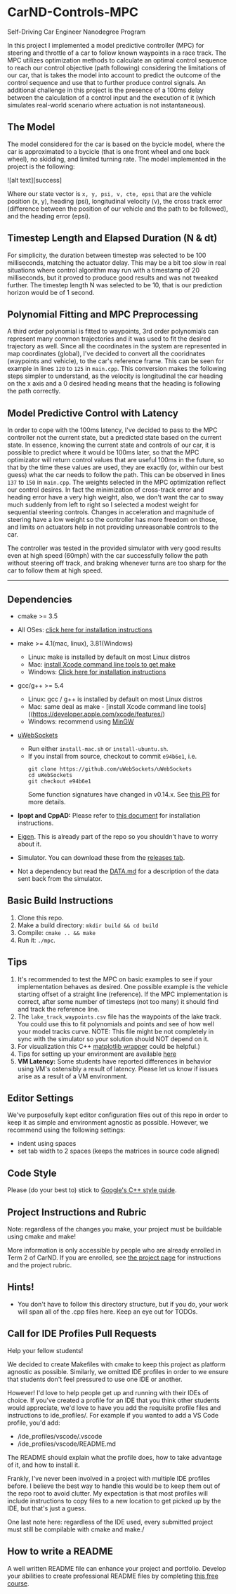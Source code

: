 # CarND-Controls-MPC
Self-Driving Car Engineer Nanodegree Program

In this project I implemented a model predictive controller (MPC) for steering and throttle of a car to follow known waypoints in a race track.
The MPC utilizes optimization methods to calculate an optimal control sequence to reach our control objective (path following) considering the limitations of our car, that is takes the model into account to predict the outcome of the control sequence and use that to further produce control signals. 
An additional challenge in this project is the presence of a 100ms delay between the calculation of a control input and the execution of it (which simulates real-world scenario where actuation is not instantaneous).

[//]: # (Image References)
[model]:   ./model.png

## The Model
The model considered for the car is based on the bycicle model, where the car is approximated to a bycicle (that is one front wheel and one back wheel), no skidding, and limited turning rate.
The model implemented in the project is the following:

![alt text][success]

Where our state vector is ```x, y, psi, v, cte, epsi``` that are the vehicle position (x, y), heading (psi), longitudinal velocity (v), the cross track error (difference between the position of our vehicle and the path to be followed), and the heading error (epsi).

## Timestep Length and Elapsed Duration (N & dt)

For simplicity, the duration between timestep was selected to be 100 milliseconds, matching the actuator delay. This may be a bit too slow in real situations where control algorithm may run with a timestamp of 20 milliseconds, but it proved to produce good results and was not tweaked further.
The timestep length N was selected to be 10, that is our prediction horizon would be of 1 second.

## Polynomial Fitting and MPC Preprocessing

A third order polynomial is fitted to waypoints, 3rd order polynomials can represent many common trajectories and it was used to fit the desired trajectory as well.
Since all the coordinates in the system are represented in map coordinates (global), I've decided to convert all the cooridnates (waypoints and vehicle), to the car's reference frame. This can be seen for example in lines ```120``` to ```125``` in ```main.cpp```.
This conversion makes the following steps simpler to understand, as the velocity is longitudinal the car heading on the x axis and a 0 desired heading means that the heading is following the path correctly.

## Model Predictive Control with Latency

In order to cope with the 100ms latency, I've decided to pass to the MPC controller not the current state, but a predicted state based on the current state. 
In essence, knowing the current state and controls of our car, it is possible to predict where it would be 100ms later, so that the MPC optimizator will return control values that are useful 100ms in the future, so that by the time these values are used, they are exactly (or, within our best guess) what the car needs to follow the path. This can be observed in lines  ```137``` to ```150``` in ```main.cpp```.
The weights selected in the MPC optimization reflect our control desires.
In fact the minimization of cross-track error and heading error have a very high weight, also, we don't want the car to sway much suddenly from left to right so I selected a modest weight for sequential steering controls. Changes in acceleration and magnitude of steering have a low weight so the controller has more freedom on those, and limits on actuators help in not providing unreasonable controls to the car.

The controller was tested in the provided simulator with very good results even at high speed (60mph) with the car successfully follow the path without steering off track, and braking whenever turns are too sharp for the car to follow them at high speed.

---

## Dependencies

* cmake >= 3.5
 * All OSes: [click here for installation instructions](https://cmake.org/install/)
* make >= 4.1(mac, linux), 3.81(Windows)
  * Linux: make is installed by default on most Linux distros
  * Mac: [install Xcode command line tools to get make](https://developer.apple.com/xcode/features/)
  * Windows: [Click here for installation instructions](http://gnuwin32.sourceforge.net/packages/make.htm)
* gcc/g++ >= 5.4
  * Linux: gcc / g++ is installed by default on most Linux distros
  * Mac: same deal as make - [install Xcode command line tools]((https://developer.apple.com/xcode/features/)
  * Windows: recommend using [MinGW](http://www.mingw.org/)
* [uWebSockets](https://github.com/uWebSockets/uWebSockets)
  * Run either `install-mac.sh` or `install-ubuntu.sh`.
  * If you install from source, checkout to commit `e94b6e1`, i.e.
    ```
    git clone https://github.com/uWebSockets/uWebSockets
    cd uWebSockets
    git checkout e94b6e1
    ```
    Some function signatures have changed in v0.14.x. See [this PR](https://github.com/udacity/CarND-MPC-Project/pull/3) for more details.

* **Ipopt and CppAD:** Please refer to [this document](https://github.com/udacity/CarND-MPC-Project/blob/master/install_Ipopt_CppAD.md) for installation instructions.
* [Eigen](http://eigen.tuxfamily.org/index.php?title=Main_Page). This is already part of the repo so you shouldn't have to worry about it.
* Simulator. You can download these from the [releases tab](https://github.com/udacity/self-driving-car-sim/releases).
* Not a dependency but read the [DATA.md](./DATA.md) for a description of the data sent back from the simulator.


## Basic Build Instructions

1. Clone this repo.
2. Make a build directory: `mkdir build && cd build`
3. Compile: `cmake .. && make`
4. Run it: `./mpc`.

## Tips

1. It's recommended to test the MPC on basic examples to see if your implementation behaves as desired. One possible example
is the vehicle starting offset of a straight line (reference). If the MPC implementation is correct, after some number of timesteps
(not too many) it should find and track the reference line.
2. The `lake_track_waypoints.csv` file has the waypoints of the lake track. You could use this to fit polynomials and points and see of how well your model tracks curve. NOTE: This file might be not completely in sync with the simulator so your solution should NOT depend on it.
3. For visualization this C++ [matplotlib wrapper](https://github.com/lava/matplotlib-cpp) could be helpful.)
4.  Tips for setting up your environment are available [here](https://classroom.udacity.com/nanodegrees/nd013/parts/40f38239-66b6-46ec-ae68-03afd8a601c8/modules/0949fca6-b379-42af-a919-ee50aa304e6a/lessons/f758c44c-5e40-4e01-93b5-1a82aa4e044f/concepts/23d376c7-0195-4276-bdf0-e02f1f3c665d)
5. **VM Latency:** Some students have reported differences in behavior using VM's ostensibly a result of latency.  Please let us know if issues arise as a result of a VM environment.

## Editor Settings

We've purposefully kept editor configuration files out of this repo in order to
keep it as simple and environment agnostic as possible. However, we recommend
using the following settings:

* indent using spaces
* set tab width to 2 spaces (keeps the matrices in source code aligned)

## Code Style

Please (do your best to) stick to [Google's C++ style guide](https://google.github.io/styleguide/cppguide.html).

## Project Instructions and Rubric

Note: regardless of the changes you make, your project must be buildable using
cmake and make!

More information is only accessible by people who are already enrolled in Term 2
of CarND. If you are enrolled, see [the project page](https://classroom.udacity.com/nanodegrees/nd013/parts/40f38239-66b6-46ec-ae68-03afd8a601c8/modules/f1820894-8322-4bb3-81aa-b26b3c6dcbaf/lessons/b1ff3be0-c904-438e-aad3-2b5379f0e0c3/concepts/1a2255a0-e23c-44cf-8d41-39b8a3c8264a)
for instructions and the project rubric.

## Hints!

* You don't have to follow this directory structure, but if you do, your work
  will span all of the .cpp files here. Keep an eye out for TODOs.

## Call for IDE Profiles Pull Requests

Help your fellow students!

We decided to create Makefiles with cmake to keep this project as platform
agnostic as possible. Similarly, we omitted IDE profiles in order to we ensure
that students don't feel pressured to use one IDE or another.

However! I'd love to help people get up and running with their IDEs of choice.
If you've created a profile for an IDE that you think other students would
appreciate, we'd love to have you add the requisite profile files and
instructions to ide_profiles/. For example if you wanted to add a VS Code
profile, you'd add:

* /ide_profiles/vscode/.vscode
* /ide_profiles/vscode/README.md

The README should explain what the profile does, how to take advantage of it,
and how to install it.

Frankly, I've never been involved in a project with multiple IDE profiles
before. I believe the best way to handle this would be to keep them out of the
repo root to avoid clutter. My expectation is that most profiles will include
instructions to copy files to a new location to get picked up by the IDE, but
that's just a guess.

One last note here: regardless of the IDE used, every submitted project must
still be compilable with cmake and make./

## How to write a README
A well written README file can enhance your project and portfolio.  Develop your abilities to create professional README files by completing [this free course](https://www.udacity.com/course/writing-readmes--ud777).

